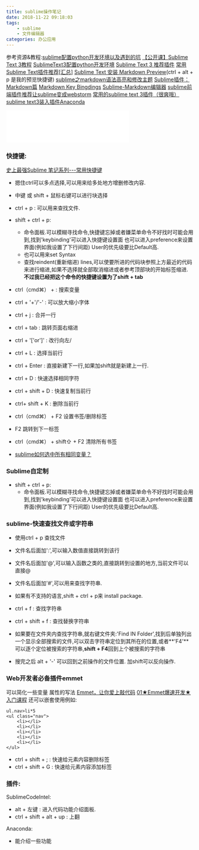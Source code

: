 ```yaml
---
title: sublime操作笔记
date: 2018-11-22 09:18:03
tags:
	- sublime
	- 文件编辑器
categories: 办公应用
---
```


参考资源&教程:[sublime配置python开发环境以及遇到的坑](https://blog.csdn.net/qq_40925239/article/details/84329188)
[【公开课】Sublime Text 3教程](https://www.bilibili.com/video/av11969967/?p=7)
[SublimeText3配置python开发环境](https://www.bilibili.com/video/av28609596?from=search&seid=14908359708719333833)
[Sublime Text 3 推荐插件](https://blog.csdn.net/d780793370/article/details/52245599)
[常用Sublime Text插件推荐[汇总]](https://kelvin.mbioq.com/common-sublime-text-plugin-recommendation-summary.html)
[Sublime Text 安装 Markdown Preview](https://www.jianshu.com/p/c48b03f78028)(ctrl + alt + p 是我的预览快捷键)
[sublime之markdown语法高亮和修改主题](https://www.jianshu.com/p/2a4267e1bae8)
[Sublime插件：Markdown篇](https://www.jianshu.com/p/aa30cc25c91b)
[Markdown Key Bingdings](https://github.com/SublimeText-Markdown/MarkdownEditing#key-bindings)
[Sublime-Markdown编辑器](https://www.jianshu.com/p/c539f7edcaf9)
[sublime前端插件推荐让sublime变成webstorm](https://blog.csdn.net/hello_yihao/article/details/78809737)
[常用的sublime text 3插件（很爽哦）](https://www.cnblogs.com/qingkong/p/5039527.html)
[sublime text3装入插件Anaconda](https://blog.csdn.net/zhuangailing/article/details/79046187)
<iframe frameborder="no" border="0" marginwidth="0" marginheight="0" width=330 height=86 src="//music.163.com/outchain/player?type=2&id=29379759&auto=0&height=66"></iframe>

<!-- more -->

### 快捷键:
[史上最强Sublime 笔记系列---常用快捷键](https://blog.csdn.net/meiminjun2012/article/details/51756339)
* 摁住ctrl可以多点选择,可以用来给多处地方增删修改内容.
* 中键 或 shift + 鼠标右键可以进行块选择

* ctrl + p : 可以用来查找文件.
* shift + ctrl + p:              
	* 命令面板.可以模糊寻找命令,快捷键忘掉或者嫌菜单命令不好找时可能会用到,找到'keybinding'可以进入快捷键设置面
	也可以进入preference来设置界面(例如我设置了下行间距)
	User的优先级要比Default高.
	* 也可以用来set Syntax
	* 查找reindent(重新缩进) lines,可以使要所进的代码块参照上方最近的代码来进行缩进,如果不选择就全部取消缩进或者参考顶部块的开始标签缩进.
	**不过我已经把这个命令的快捷键设置为了shift + tab** 
* ctrl（cmd⌘） + : 搜索变量

* ctrl + '+'/'-' : 可以放大缩小字体
* ctrl + j : 合并一行
* ctrl + tab : 跳转页面右缩进
* ctrl + '['or']' : 改行向左/
* ctrl + L : 选择当前行
* ctrl + Enter : 直接新建下一行,如果加shift就是新建上一行.
* ctrl + D : 快速选择相同字符
* ctrl + shift + D : 快速复制当前行
* ctrl+ shift + K : 删除当前行

* ctrl（cmd⌘） + F2 设置书签/删除标签
* F2 跳转到下一标签
* ctrl（cmd⌘） + shift⇧ + F2 清除所有书签
* [sublime如何选中所有相同变量？](https://segmentfault.com/q/1010000012669343)

### Sublime自定制

* shift + ctrl + p:              
	* 命令面板.可以模糊寻找命令,快捷键忘掉或者嫌菜单命令不好找时可能会用到,找到'keybinding'可以进入快捷键设置面
	也可以进入preference来设置界面(例如我设置了下行间距)
	User的优先级要比Default高.

### sublime-快速查找文件或字符串
* 使用ctrl + p 查找文件
* 文件名后面加':',可以输入数值直接跳转到该行
* 文件名后面加'@',可以输入函数之类的,直接跳转到设置的地方,当前文件可以直接@
* 文件名后面加'#',可以用来查找字符串.
* 如果有不支持的语言,shift + ctrl + p来 install package.

* ctrl + f : 查找字符串
* ctrl + shift + f : 查找替换字符串
* 如果要在文件夹内查找字符串,就右键文件夹:'Find IN Folder',找到后单独列出一个显示全部搜索的文件,可以双击字符串定位到其所在的位置,或者**'F4'**可以逐个定位被搜索的字符串,**shift + F4**回到上个被搜索的字符串

* 搜完之后 alt + '-' 可以回到之前操作的文件位置. 加shift可以反向操作.

### Web开发者必备插件emmet
可以简化一些变量 属性的写法
[Emmet，让你爱上敲代码](https://blog.csdn.net/owen1190/article/details/53484535)
[01★Emmet爆速开发★入门课程](https://www.bilibili.com/video/av25169114?from=search&seid=7709128346078760967)
还可以嵌套使用例如: 
```<!-- 使用tab可以实现li的跳转 -->
ul.nav>li*5
<ul class="nav"> 
	<li></li>
	<li></li>
	<li></li>
	<li></li>
	<li></li>
</ul>
```
* ctrl + shift + ; : 快速给元素内容删除标签
* ctrl + shift + G : 快速给元素内容添加标签

### 插件:
SublimeCodeIntel:
* alt + 左键 : 进入代码功能介绍面板.
* ctrl + shift + alt + up : 上翻 

Anaconda:
* 能介绍一些功能

